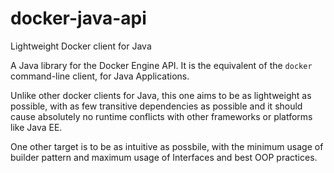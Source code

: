 # docker-java-api
Lightweight Docker client for Java

A Java library for the Docker Engine API. It is the equivalent of the ``docker`` command-line client, for Java Applications.

Unlike other docker clients for Java, this one aims to be as lightweight as possible, with as few transitive dependencies as possible and it should cause absolutely no runtime conflicts with other frameworks or platforms like Java EE. 

One other target is to be as intuitive as possbile, with the minimum usage of builder pattern and maximum usage of Interfaces and best OOP practices. 

